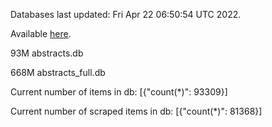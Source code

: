Databases last updated: Fri Apr 22 06:50:54 UTC 2022. 

Available [here](https://github.com/cbeauhilton/ash-db/releases).


93M	abstracts.db

668M	abstracts_full.db

Current number of items in db:
[{"count(*)": 93309}]

Current number of scraped items in db:
[{"count(*)": 81368}]
